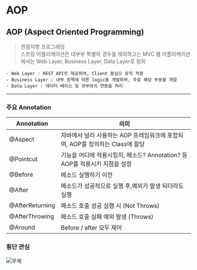 # AOP
## AOP (Aspect Oriented Programming)

> 관점지향 프로그래밍   
> 스프링 어플리케이션은 대부부 특별하 경우를 제외하고는 MVC 웹 어플리케이션에서는 Web Layer, Business Layer, Data Layer로 정의

```
- Web Layer : REST API르 제공하며, Client 중심으 로직 적용
- Business Layer : 내부 정책에 따른 logic을 개발하며, 주로 해당 부분을 개말
- Data Layer : 데이터 베이스 및 외부와의 연동을 처리
```

***

### 주요 Annotation   

| Annotation |의미|
|------------|----|
|@Aspect|자바에서 널리 사용하는 AOP 프레임워크에 포함되며, AOP를 정의하는 Class에 할당|
|@Pointcut|기능을 어디에 적용시킬지, 메소드? Annotation? 등 AOP를 적용시키 지점을 설정|
|@Before|메소드 실행하기 이전|
|@After|메소드가 성공적으로 실행 후,예외가 발생 되더라도 실행|
|@AfterReturning|메소드 호출 성공 실행 시 (Not Throws)|
|@AfterThrowing|메소드 호출 실패 예외 발생 (Throws)|
|@Around|Before / after 모두 제어|


### 횡단 관심
![무제](https://user-images.githubusercontent.com/50236501/124380687-042da600-dcf9-11eb-9ee0-7008f2408798.jpg)
